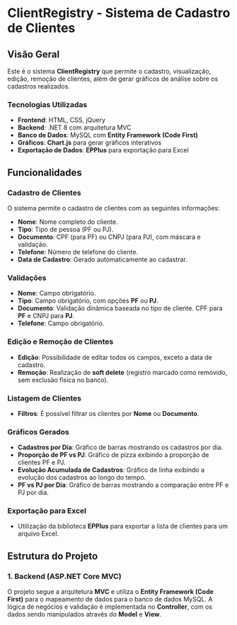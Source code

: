 # ClientRegistry - Sistema de Cadastro de Clientes

## Visão Geral

Este é o sistema **ClientRegistry** que permite o cadastro, visualização, edição, remoção de clientes, além de gerar gráficos de análise sobre os cadastros realizados. 

### Tecnologias Utilizadas

- **Frontend**: HTML, CSS, jQuery
- **Backend**: .NET 8 com arquitetura MVC
- **Banco de Dados**: MySQL com **Entity Framework (Code First)**
- **Gráficos**: **Chart.js** para gerar gráficos interativos
- **Exportação de Dados**: **EPPlus** para exportação para Excel

## Funcionalidades

### Cadastro de Clientes

O sistema permite o cadastro de clientes com as seguintes informações:
- **Nome**: Nome completo do cliente.
- **Tipo**: Tipo de pessoa (PF ou PJ).
- **Documento**: CPF (para PF) ou CNPJ (para PJ), com máscara e validação.
- **Telefone**: Número de telefone do cliente.
- **Data de Cadastro**: Gerado automaticamente ao cadastrar.

### Validações
- **Nome**: Campo obrigatório.
- **Tipo**: Campo obrigatório, com opções **PF** ou **PJ**.
- **Documento**: Validação dinâmica baseada no tipo de cliente. CPF para **PF** e CNPJ para **PJ**.
- **Telefone**: Campo obrigatório.

### Edição e Remoção de Clientes

- **Edição**: Possibilidade de editar todos os campos, exceto a data de cadastro.
- **Remoção**: Realização de **soft delete** (registro marcado como removido, sem exclusão física no banco).

### Listagem de Clientes

- **Filtros**: É possível filtrar os clientes por **Nome** ou **Documento**.

### Gráficos Gerados

- **Cadastros por Dia**: Gráfico de barras mostrando os cadastros por dia.
- **Proporção de PF vs PJ**: Gráfico de pizza exibindo a proporção de clientes PF e PJ.
- **Evolução Acumulada de Cadastros**: Gráfico de linha exibindo a evolução dos cadastros ao longo do tempo.
- **PF vs PJ por Dia**: Gráfico de barras mostrando a comparação entre PF e PJ por dia.

### Exportação para Excel

- Utilização da biblioteca **EPPlus** para exportar a lista de clientes para um arquivo Excel.

## Estrutura do Projeto

### 1. **Backend (ASP.NET Core MVC)**

O projeto segue a arquitetura **MVC** e utiliza o **Entity Framework (Code First)** para o mapeamento de dados para o banco de dados MySQL. A lógica de negócios e validação é implementada no **Controller**, com os dados sendo manipulados através do **Model** e **View**.

